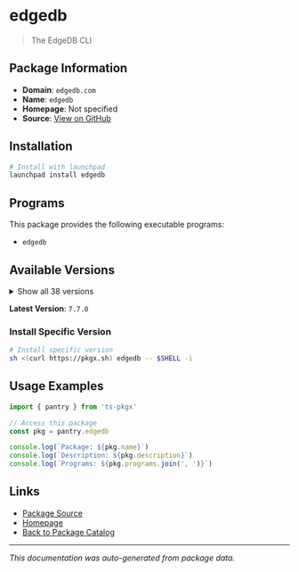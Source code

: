 # edgedb

> The EdgeDB CLI

## Package Information

- **Domain**: `edgedb.com`
- **Name**: `edgedb`
- **Homepage**: Not specified
- **Source**: [View on GitHub](https://github.com/pkgxdev/pantry/tree/main/projects/edgedb.com/package.yml)

## Installation

```bash
# Install with launchpad
launchpad install edgedb
```

## Programs

This package provides the following executable programs:

- `edgedb`

## Available Versions

<details>
<summary>Show all 38 versions</summary>

- `7.7.0`, `7.6.0`, `7.5.1`, `7.5.0`, `7.4.0`
- `7.3.0`, `7.2.0`, `7.1.1`, `7.1.0`, `7.0.3`
- `7.0.2`, `7.0.1`, `7.0.0`, `6.1.2`, `6.1.1`
- `6.1.0`, `6.0.3`, `6.0.2`, `6.0.1`, `6.0.0`
- `5.5.2`, `5.5.1`, `5.5.0`, `5.4.1`, `5.4.0`
- `5.3.0`, `5.2.3`, `5.2.2`, `5.2.1`, `5.2.0`
- `5.1.0`, `5.0.0`, `4.1.1`, `4.1.0`, `4.0.2`
- `4.0.1`, `4.0.0`, `3.5.0`

</details>

**Latest Version**: `7.7.0`

### Install Specific Version

```bash
# Install specific version
sh <(curl https://pkgx.sh) edgedb -- $SHELL -i
```

## Usage Examples

```typescript
import { pantry } from 'ts-pkgx'

// Access this package
const pkg = pantry.edgedb

console.log(`Package: ${pkg.name}`)
console.log(`Description: ${pkg.description}`)
console.log(`Programs: ${pkg.programs.join(', ')}`)
```

## Links

- [Package Source](https://github.com/pkgxdev/pantry/tree/main/projects/edgedb.com/package.yml)
- [Homepage](#)
- [Back to Package Catalog](../package-catalog.md)

---

*This documentation was auto-generated from package data.*
